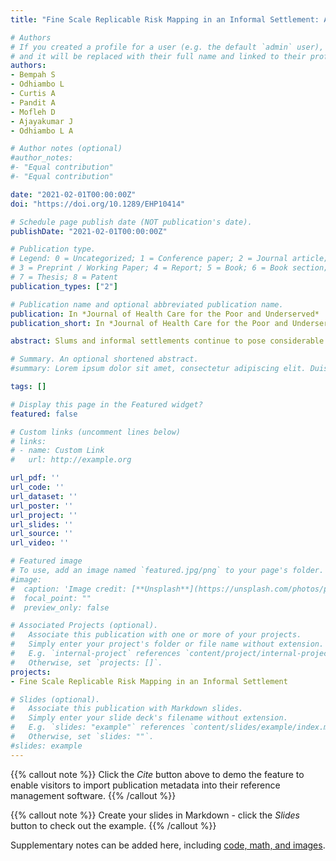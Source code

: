 ```yaml
---
title: "Fine Scale Replicable Risk Mapping in an Informal Settlement: A Case Study of Mathare, Nairobi"

# Authors
# If you created a profile for a user (e.g. the default `admin` user), write the username (folder name) here 
# and it will be replaced with their full name and linked to their profile.
authors:
- Bempah S
- Odhiambo L
- Curtis A
- Pandit A
- Mofleh D
- Ajayakumar J
- Odhiambo L A

# Author notes (optional)
#author_notes:
#- "Equal contribution"
#- "Equal contribution"

date: "2021-02-01T00:00:00Z"
doi: "https://doi.org/10.1289/EHP10414"

# Schedule page publish date (NOT publication's date).
publishDate: "2021-02-01T00:00:00Z"

# Publication type.
# Legend: 0 = Uncategorized; 1 = Conference paper; 2 = Journal article;
# 3 = Preprint / Working Paper; 4 = Report; 5 = Book; 6 = Book section;
# 7 = Thesis; 8 = Patent
publication_types: ["2"]

# Publication name and optional abbreviated publication name.
publication: In *Journal of Health Care for the Poor and Underserved*
publication_short: In *Journal of Health Care for the Poor and Underserved*

abstract: Slums and informal settlements continue to pose considerable health challenges, mostly associated with the unavailability of basic amenities and proper waste management. While mapping where risks occur, such as the location of features associated with disease is obviously beneficial, the spatial data required is frequently not available, especially on a continuous basis. In this paper, we employ a robust, cost-effective, and efficient means of monitoring for these types of environments, using the Mathare SIS in Kenya as an illustration. We show how spatial videos can be used to capture microenvironments around homes or other key features such as toilets and water points, to show localized environmental risks such as standing water and mud. We also show the utility of this approach to capture longitudinal change. The objective of this paper is to illustrate how this method can map changes in the spatial variability of health risks in a challenging environment.

# Summary. An optional shortened abstract.
#summary: Lorem ipsum dolor sit amet, consectetur adipiscing elit. Duis posuere tellus ac convallis placerat. Proin tincidunt magna sed ex sollicitudin condimentum.

tags: []

# Display this page in the Featured widget?
featured: false

# Custom links (uncomment lines below)
# links:
# - name: Custom Link
#   url: http://example.org

url_pdf: ''
url_code: ''
url_dataset: ''
url_poster: ''
url_project: ''
url_slides: ''
url_source: ''
url_video: ''

# Featured image
# To use, add an image named `featured.jpg/png` to your page's folder. 
#image:
#  caption: 'Image credit: [**Unsplash**](https://unsplash.com/photos/pLCdAaMFLTE)'
#  focal_point: ""
#  preview_only: false

# Associated Projects (optional).
#   Associate this publication with one or more of your projects.
#   Simply enter your project's folder or file name without extension.
#   E.g. `internal-project` references `content/project/internal-project/index.md`.
#   Otherwise, set `projects: []`.
projects:
- Fine Scale Replicable Risk Mapping in an Informal Settlement

# Slides (optional).
#   Associate this publication with Markdown slides.
#   Simply enter your slide deck's filename without extension.
#   E.g. `slides: "example"` references `content/slides/example/index.md`.
#   Otherwise, set `slides: ""`.
#slides: example
---
```


{{% callout note %}}
Click the *Cite* button above to demo the feature to enable visitors to import publication metadata into their reference management software.
{{% /callout %}}

{{% callout note %}}
Create your slides in Markdown - click the *Slides* button to check out the example.
{{% /callout %}}

Supplementary notes can be added here, including [code, math, and images](https://wowchemy.com/docs/writing-markdown-latex/).
